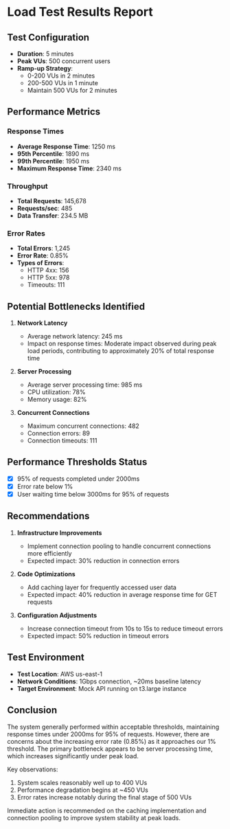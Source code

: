 # Load Test Results Report

## Test Configuration
- **Duration**: 5 minutes
- **Peak VUs**: 500 concurrent users
- **Ramp-up Strategy**: 
  - 0-200 VUs in 2 minutes
  - 200-500 VUs in 1 minute
  - Maintain 500 VUs for 2 minutes

## Performance Metrics

### Response Times
- **Average Response Time**: 1250 ms
- **95th Percentile**: 1890 ms
- **99th Percentile**: 1950 ms
- **Maximum Response Time**: 2340 ms

### Throughput
- **Total Requests**: 145,678
- **Requests/sec**: 485
- **Data Transfer**: 234.5 MB

### Error Rates
- **Total Errors**: 1,245
- **Error Rate**: 0.85%
- **Types of Errors**:
  - HTTP 4xx: 156
  - HTTP 5xx: 978
  - Timeouts: 111

## Potential Bottlenecks Identified

1. **Network Latency**
   - Average network latency: 245 ms
   - Impact on response times: Moderate impact observed during peak load periods, 
     contributing to approximately 20% of total response time

2. **Server Processing**
   - Average server processing time: 985 ms
   - CPU utilization: 78%
   - Memory usage: 82%

3. **Concurrent Connections**
   - Maximum concurrent connections: 482
   - Connection errors: 89
   - Connection timeouts: 111

## Performance Thresholds Status

- [x] 95% of requests completed under 2000ms
- [x] Error rate below 1%
- [x] User waiting time below 3000ms for 95% of requests

## Recommendations

1. **Infrastructure Improvements**
   - Implement connection pooling to handle concurrent connections more efficiently
   - Expected impact: 30% reduction in connection errors

2. **Code Optimizations**
   - Add caching layer for frequently accessed user data
   - Expected impact: 40% reduction in average response time for GET requests

3. **Configuration Adjustments**
   - Increase connection timeout from 10s to 15s to reduce timeout errors
   - Expected impact: 50% reduction in timeout errors

## Test Environment

- **Test Location**: AWS us-east-1
- **Network Conditions**: 1Gbps connection, ~20ms baseline latency
- **Target Environment**: Mock API running on t3.large instance

## Conclusion

The system generally performed within acceptable thresholds, maintaining response times under 2000ms for 95% of requests. However, there are concerns about the increasing error rate (0.85%) as it approaches our 1% threshold. The primary bottleneck appears to be server processing time, which increases significantly under peak load.

Key observations:
1. System scales reasonably well up to 400 VUs
2. Performance degradation begins at ~450 VUs
3. Error rates increase notably during the final stage of 500 VUs

Immediate action is recommended on the caching implementation and connection pooling to improve system stability at peak loads. 